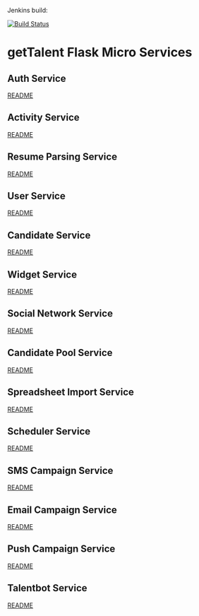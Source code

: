 Jenkins build:

[![Build Status](http://jenkins.gettalent.com:8080/buildStatus/icon?job=talent-flask-services)](http://jenkins.gettalent.com:8080/job/talent-flask-services)

getTalent Flask Micro Services
==============================

Auth Service
-------------
[README](auth_service/README.md)

Activity Service
-------------
[README](activity_service/README.md)

Resume Parsing Service
-------------
[README](resume_parsing_service/README.md)

User Service
-------------
[README](user_service/README.md)

Candidate Service
-------------
[README](candidate_service/README.md)

Widget Service
-------------
[README](widget_service/README.md)

Social Network Service
-------------
[README](social_network_service/README.md)

Candidate Pool Service
-------------
[README](candidate_pool_service/README.md)

Spreadsheet Import Service
-------------
[README](spreadsheet_import_service/README.md)

Scheduler Service
-------------
[README](scheduler_service/README.md)

SMS Campaign Service
-------------
[README](sms_campaign_service/README.md)

Email Campaign Service
-------------
[README](email_campaign_service/README.md)

Push Campaign Service
-------------
[README](push_campaign_service/README.md)

Talentbot Service
-------------
[README](talentbot_service/README.md)